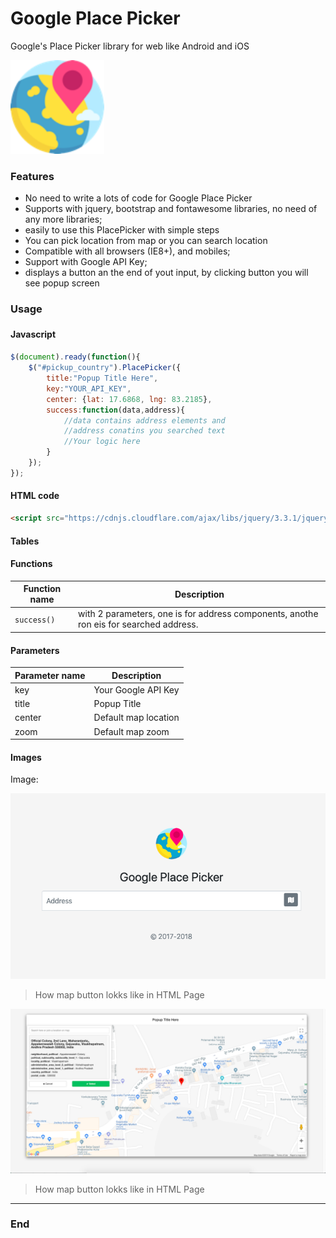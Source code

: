 # Google Place Picker
Google's Place Picker library for web like Android and iOS

<img src="https://raw.githubusercontent.com/bewithdhanu/Google-Place-Picker/master/PlacePicker.png" width="150" height="150"></img>

### Features

- No need to write a lots of code for Google Place Picker
- Supports with jquery, bootstrap and fontawesome libraries, no need of any more libraries;
- easily to use this PlacePicker with simple steps
- You can pick location from map or you can search location
- Compatible with all  browsers (IE8+), and mobiles;
- Support with Google API Key;
- displays a button an the end of yout input, by clicking button you will see popup screen




### Usage


#### Javascript　

```javascript
$(document).ready(function(){
	$("#pickup_country").PlacePicker({
		title:"Popup Title Here",
		key:"YOUR_API_KEY",
		center: {lat: 17.6868, lng: 83.2185},
		success:function(data,address){
			//data contains address elements and 
			//address conatins you searched text
			//Your logic here
		}
	});
});

```

#### HTML code

```html
<script src="https://cdnjs.cloudflare.com/ajax/libs/jquery/3.3.1/jquery.min.js"></script>

```

                    
#### Tables
                    

#### Functions
| Function name | Description                    |
| ------------- | ------------------------------ |
| `success()`      | with 2 parameters, one is for address components, anothe ron eis for searched address.       |
#### Parameters
| Parameter name | Description                    |
| ------------- | ------------------------------ |
| key      | Your Google API Key |
| title      | Popup Title |
| center      | Default map location |
| zoom      | Default map zoom |


#### Images

Image:

![](https://raw.githubusercontent.com/bewithdhanu/Google-Place-Picker/master/Screenshot%202019-04-03%20at%204.43.24%20PM.png)

> How map button lokks like in HTML Page

![](https://raw.githubusercontent.com/bewithdhanu/Google-Place-Picker/master/Screenshot%202019-04-03%20at%204.44.31%20PM.png)

> How map button lokks like in HTML Page


----

### End
